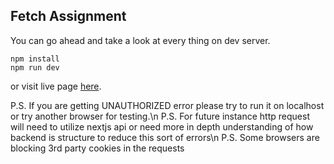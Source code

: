 ## Fetch Assignment

You can go ahead and take a look at every thing on dev server.

```
npm install
npm run dev
```

or visit live page <a href="https://fetch-assignment.vercel.app" target="_blank">here</a>.

P.S. If you are getting UNAUTHORIZED error please try to run it on localhost or try another browser for testing.\n
P.S. For future instance http request will need to utilize nextjs api or need more in depth understanding of how backend is structure to reduce this sort of errors\n
P.S. Some browsers are blocking 3rd party cookies in the requests
